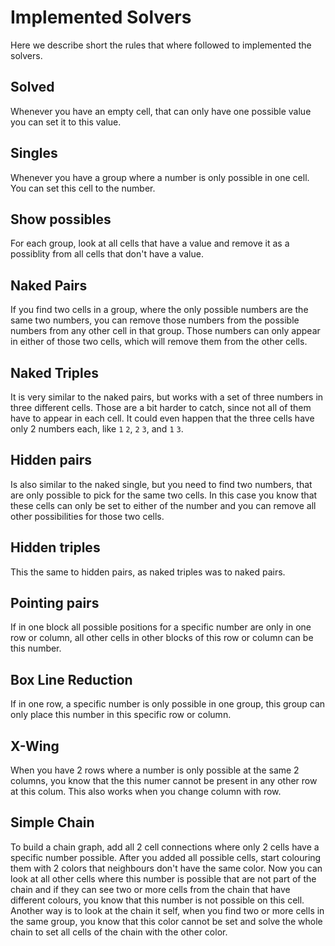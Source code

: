 # Implemented Solvers

Here we describe short the rules that where followed to implemented the solvers.

## Solved

Whenever you have an empty cell, that can only have one possible value you can set it to this value.

## Singles

Whenever you have a group where a number is only possible in one cell. You can set this cell to the number.

## Show possibles

For each group, look at all cells that have a value and remove it as a possiblity from all cells that don't have a value.

## Naked Pairs

If you find two cells in a group, where the only possible numbers are the same two numbers, you can remove those numbers 
from the possible numbers from any other cell in that group. Those numbers can only appear in either of those two cells,
which will remove them from the other cells.

## Naked Triples

It is very similar to the naked pairs, but works with a set of three numbers in three different cells. Those are a bit 
harder to catch, since not all of them have to appear in each cell. It could even happen that the three cells have only 
2 numbers each, like `1` `2`, `2` `3`, and `1` `3`.

## Hidden pairs

Is also similar to the naked single, but you need to find two numbers, that are only possible to pick for the same two 
cells. In this case you know that these cells can only be set to either of the number and you can remove all other
possibilities for those two cells.

## Hidden triples

This the same to hidden pairs, as naked triples was to naked pairs. 

## Pointing pairs

If in one block all possible positions for a specific number are only in one row or column, all other cells in other blocks 
of this row or column can be this number.

## Box Line Reduction

If in one row, a specific number is only possible in one group, this group can only place this number in this specific row
or column.

## X-Wing

When you have 2 rows where a number is only possible at the same 2 columns, you know that the this numer cannot be present 
in any other row at this colum. This also works when you change column with row.

## Simple Chain

To build a chain graph, add all 2 cell connections where only 2 cells have a specific number possible. After you added
all possible cells, start colouring them with 2 colors that neighbours don't have the same color. Now you can look at all other
cells where this number is possible that are not part of the chain and if they can see two or more cells from the chain
that have different colours, you know that this number is not possible on this cell.
Another way is to look at the chain it self, when you find two or more cells in the same group, you know that this color cannot be
set and solve the whole chain to set all cells of the chain with the other color.
